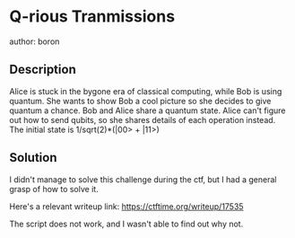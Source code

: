 # Q-rious Tranmissions
author: boron

## Description
Alice is stuck in the bygone era of classical computing, while Bob is using quantum. She wants to show Bob a cool picture so she decides to give quantum a chance. Bob and Alice share a quantum state. Alice can't figure out how to send qubits, so she shares details of each operation instead. The initial state is 1/sqrt(2)*(|00> + |11>)

## Solution
I didn't manage to solve this challenge during the ctf, but I had a general grasp of how to solve it.

Here's a relevant writeup link: https://ctftime.org/writeup/17535

The script does not work, and I wasn't able to find out why not.
